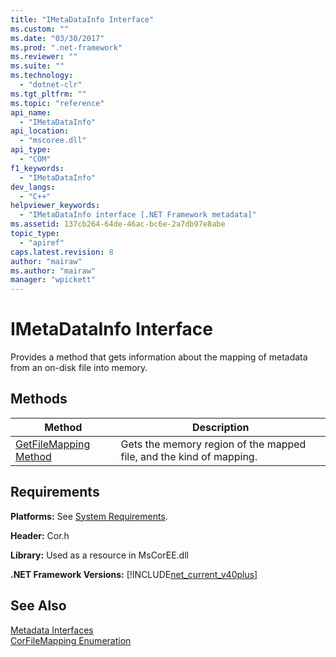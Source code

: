 ```yaml
---
title: "IMetaDataInfo Interface"
ms.custom: ""
ms.date: "03/30/2017"
ms.prod: ".net-framework"
ms.reviewer: ""
ms.suite: ""
ms.technology: 
  - "dotnet-clr"
ms.tgt_pltfrm: ""
ms.topic: "reference"
api_name: 
  - "IMetaDataInfo"
api_location: 
  - "mscoree.dll"
api_type: 
  - "COM"
f1_keywords: 
  - "IMetaDataInfo"
dev_langs: 
  - "C++"
helpviewer_keywords: 
  - "IMetaDataInfo interface [.NET Framework metadata]"
ms.assetid: 137cb264-64de-46ac-bc6e-2a7db97e8abe
topic_type: 
  - "apiref"
caps.latest.revision: 8
author: "mairaw"
ms.author: "mairaw"
manager: "wpickett"
---
```

# IMetaDataInfo Interface
Provides a method that gets information about the mapping of metadata from an on-disk file into memory.  
  
## Methods  
  
|Method|Description|  
|------------|-----------------|  
|[GetFileMapping Method](../../../../docs/framework/unmanaged-api/metadata/imetadatainfo-getfilemapping-method.md)|Gets the memory region of the mapped file, and the kind of mapping.|  
  
## Requirements  
 **Platforms:** See [System Requirements](../../../../docs/framework/get-started/system-requirements.md).  
  
 **Header:** Cor.h  
  
 **Library:** Used as a resource in MsCorEE.dll  
  
 **.NET Framework Versions:** [!INCLUDE[net_current_v40plus](../../../../includes/net-current-v40plus-md.md)]  
  
## See Also  
 [Metadata Interfaces](../../../../docs/framework/unmanaged-api/metadata/metadata-interfaces.md)   
 [CorFileMapping Enumeration](../../../../docs/framework/unmanaged-api/metadata/corfilemapping-enumeration.md)
